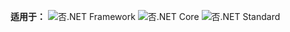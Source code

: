 <Token>**适用于：** ![否](media/yes.png).NET Framework ![否](media/yes.png).NET Core ![否](media/no.png).NET Standard </Token>